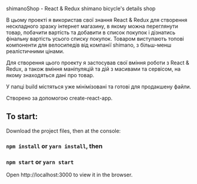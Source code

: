 shimanoShop - React & Redux shimano bicycle's details shop

В цьому проекті я використав свої знання React & Redux для створення нескладного зразку інтернет магазину, 
в якому можна переглянути товар, побачити вартість та добавити в список покупок і дізнатись фінальну 
вартість усього списку покупок.
Товаром виступають топові компоненти для велосипедів від компанії shimano, з більш-менш 
реалістичними цінами.

Для створення цього проекту я застосував свої вміння роботи з React & Redux, а також
вміння маніпуляцій та дій з масивами та сервісом, на якому знаходяться дані про товар.

У папці build містяться уже мінімізовані та готові для продакшену файли.

Створено за допомогою create-react-app.

## To start:

Download the project files, then at the console: 

### `npm install` or `yarn install`, then

### `npm start` or `yarn start`

Open http://localhost:3000 to view it in the browser.
